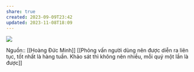 ```yaml
---
share: true
created: 2023-09-09T23:42
updated: 2023-11-08T18:09
---
```

![](https://i.imgur.com/lE5pZFO.png)

Nguồn:: [[Hoàng Đức Minh]]
[[Phỏng vấn người dùng nên được diễn ra liên tục, tốt nhất là hàng tuần. Khảo sát thì không nên nhiều, mỗi quý một lần là được]]